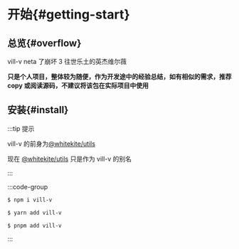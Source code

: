 # 开始{#getting-start}

## 总览{#overflow}

vill-v neta 了崩坏 3 往世乐土的英杰维尔薇

**只是个人项目，整体较为随便，作为开发途中的经验总结，如有相似的需求，推荐 copy 或阅读源码，不建议将该包在实际项目中使用**

## 安装{#install}

:::tip 提示

vill-v 的前身为[@whitekite/utils](https://www.npmjs.com/package/@whitekite/utils)

现在 [@whitekite/utils](https://www.npmjs.com/package/@whitekite/utils) 只是作为 vill-v 的别名

:::

:::code-group

```bash [npm]
$ npm i vill-v
```

```bash [yarn]
$ yarn add vill-v
```

```bash [pnpm]
$ pnpm add vill-v
```

:::
